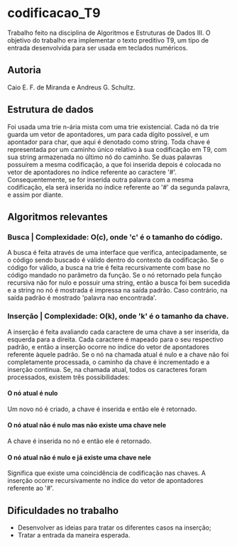 # codificacao_T9
Trabalho feito na disciplina de Algoritmos e Estruturas de Dados III.
O objetivo do trabalho era implementar o texto preditivo T9, um tipo de entrada desenvolvida para ser usada em teclados numéricos.

## Autoria
Caio E. F. de Miranda e Andreus G. Schultz.

## Estrutura de dados
Foi usada uma trie n-ária mista com uma trie existencial.
Cada nó da trie guarda um vetor de apontadores, um para cada dígito possível, e um apontador para char, que aqui é denotado como string.
Toda chave é representada por um caminho único relativo à sua codificação em T9, com sua string armazenada no último nó do caminho.
Se duas palavras possuírem a mesma codificação, a que foi inserida depois é colocada no vetor de apontadores no índice referente ao caractere '#'. Consequentemente, se for inserida outra palavra com a mesma codificação, ela será inserida no índice referente ao '#' da segunda palavra, e assim por diante.

## Algoritmos relevantes
### Busca | Complexidade: O(c), onde 'c' é o tamanho do código.
A busca é feita através de uma interface que verifica, antecipadamente, se o código sendo buscado é válido dentro do contexto da codificação.
Se o código for válido, a busca na trie é feita recursivamente com base no código mandado no parâmetro da função.
Se o nó retornado pela função recursiva não for nulo e possuir uma string, então a busca foi bem sucedida e a string no nó é mostrada é impressa na saída padrão. Caso contrário, na saída padrão é mostrado 'palavra nao encontrada'.

### Inserção | Complexidade: O(k), onde 'k' é o tamanho da chave.
A inserção é feita avaliando cada caractere de uma chave a ser inserida, da esquerda para a direita.
Cada caractere é mapeado para o seu respectivo padrão, e então a inserção ocorre no índice do vetor de apontadores referente àquele padrão.
Se o nó na chamada atual é nulo e a chave não foi completamente processada, o caminho da chave é incrementado e a inserção continua.
Se, na chamada atual, todos os caracteres foram processados, existem três possibilidades:

#### O nó atual é nulo
Um novo nó é criado, a chave é inserida e então ele é retornado.

#### O nó atual não é nulo mas não existe uma chave nele
A chave é inserida no nó e então ele é retornado.

#### O nó atual não é nulo e já existe uma chave nele
Significa que existe uma coincidência de codificação nas chaves. 
A inserção ocorre recursivamente no índice do vetor de apontadores referente ao '#'.

## Dificuldades no trabalho
- Desenvolver as ideias para tratar os diferentes casos na inserção;
- Tratar a entrada da maneira esperada.